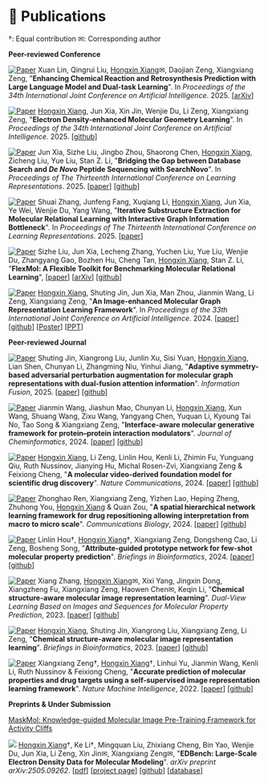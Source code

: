 
# 📝 Publications 
†: Equal contribution ✉: Corresponding author



**Peer-reviewed Conference**

[![Paper](https://img.shields.io/badge/IJCAI-2025-blue)](TODO) Xuan Lin, Qingrui Liu, <u>Hongxin Xiang</u>✉, Daojian Zeng, Xiangxiang Zeng, "**Enhancing Chemical Reaction and Retrosynthesis Prediction with Large Language Model and Dual-task Learning**". In *Proceedings of the 34th International Joint Conference on Artificial Intelligence*. 2025. [[arXiv](https://arxiv.org/abs/2505.02639)]

[![Paper](https://img.shields.io/badge/IJCAI-2025-blue)](TODO) <u>Hongxin Xiang</u>, Jun Xia, Xin Jin, Wenjie Du, Li Zeng, Xiangxiang Zeng, "**Electron Density-enhanced Molecular Geometry Learning**". In *Proceedings of the 34th International Joint Conference on Artificial Intelligence*. 2025. [[github](https://github.com/HongxinXiang/EDG)]

[![Paper](https://img.shields.io/badge/ICLR-2025-blue)](https://openreview.net/forum?id=SjMtxqdQ73) Jun Xia, Sizhe Liu, Jingbo Zhou, Shaorong Chen, <u>Hongxin Xiang</u>, Zicheng Liu, Yue Liu, Stan Z. Li, "**Bridging the Gap between Database Search and *De Novo* Peptide Sequencing with SearchNovo**". In *Proceedings of The Thirteenth International Conference on Learning Representations*. 2025. [[paper](https://openreview.net/forum?id=SjMtxqdQ73)] [[github](https://github.com/junxia97/SearchNovo)]

[![Paper](https://img.shields.io/badge/ICLR-2025-blue)](TODO) Shuai Zhang, Junfeng Fang, Xuqiang Li, <u>Hongxin Xiang</u>, Jun Xia, Ye Wei, Wenjie Du, Yang Wang, "**Iterative Substructure Extraction for Molecular Relational Learning with Interactive Graph Information Bottleneck**". In *Proceedings of The Thirteenth International Conference on Learning Representations*. 2025. [[paper](https://openreview.net/forum?id=3kiZ5S5WkY)]

[![Paper](https://img.shields.io/badge/NeurIPS-2024-blue)](https://neurips.cc/virtual/2024/poster/97484) Sizhe Liu, Jun Xia, Lecheng Zhang, Yuchen Liu, Yue Liu, Wenjie Du, Zhangyang Gao, Bozhen Hu, Cheng Tan, <u>Hongxin Xiang</u>, Stan Z. Li, "**FlexMol: A Flexible Toolkit for Benchmarking Molecular Relational Learning**", [[paper](https://neurips.cc/virtual/2024/poster/97484)] [[arXiv](https://arxiv.org/abs/2410.15010)] [[github](https://github.com/Steven51516/FlexMol)]

[![Paper](https://img.shields.io/badge/IJCAI-2024-blue)](https://www.ijcai.org/proceedings/2024/675) <u>Hongxin Xiang</u>, Shuting Jin, Jun Xia, Man Zhou, Jianmin Wang, Li Zeng, Xiangxiang Zeng, "**An Image-enhanced Molecular Graph Representation Learning Framework**". In *Proceedings of the 33th International Joint Conference on Artificial Intelligence*. 2024. [[paper](https://www.ijcai.org/proceedings/2024/675)] [[github](https://github.com/HongxinXiang/IEM)] [[Poster](https://github.com/HongxinXiang/IEM/blob/main/assets/poster.pdf)] [[PPT](https://github.com/HongxinXiang/IEM/blob/main/assets/ppt.pdf)]

**Peer-reviewed Journal**

[![Paper](https://img.shields.io/badge/IF-2025-green)](https://www.sciencedirect.com/science/article/pii/S1566253525001356) Shuting Jin, Xiangrong Liu, Junlin Xu, Sisi Yuan, <u>Hongxin Xiang</u>, Lian Shen, Chunyan Li, Zhangming Niu, Yinhui Jiang, "**Adaptive symmetry-based adversarial perturbation augmentation for molecular graph representations with dual-fusion attention information**". *Information Fusion*, 2025. [[paper](https://www.sciencedirect.com/science/article/pii/S1566253525001356)] [[github](https://github.com/stjin-XMU/GapCL)]

[![Paper](https://img.shields.io/badge/JC-2024-green)](https://jcheminf.biomedcentral.com/articles/10.1186/s13321-024-00930-0) Jianmin Wang, Jiashun Mao, Chunyan Li, <u>Hongxin Xiang</u>, Xun Wang, Shuang Wang, Zixu Wang, Yangyang Chen, Yuquan Li, Kyoung Tai No, Tao Song & Xiangxiang Zeng, "**Interface-aware molecular generative framework for protein–protein interaction modulators**". *Journal of Cheminformatics*, 2024. [[paper](https://jcheminf.biomedcentral.com/articles/10.1186/s13321-024-00930-0)] [[github](https://github.com/AspirinCode/GENiPPI)]

[![Paper](https://img.shields.io/badge/NC-2024-green)](https://www.nature.com/articles/s41467-024-53742-z) <u>Hongxin Xiang</u>, Li Zeng, Linlin Hou, Kenli Li, Zhimin Fu, Yunguang Qiu, Ruth Nussinov, Jianying Hu, Michal Rosen-Zvi, Xiangxiang Zeng & Feixiong Cheng, "**A molecular video-derived foundation model for scientific drug discovery**". *Nature Communications*, 2024. [[paper](https://www.nature.com/articles/s41467-024-53742-z)] [[github](https://github.com/HongxinXiang/VideoMol)]

[![Paper](https://img.shields.io/badge/CB-2024-green)](http://nature.com/articles/s42003-024-07107-3) Zhonghao Ren, Xiangxiang Zeng, Yizhen Lao, Heping Zheng, Zhuhong You, <u>Hongxin Xiang</u> & Quan Zou, "**A spatial hierarchical network learning framework for drug repositioning allowing interpretation from macro to micro scale**". *Communications Biology*, 2024. [[paper](http://nature.com/articles/s42003-024-07107-3)] [[github](https://github.com/MrPhil/SpHN-VDA)]

[![Paper](https://img.shields.io/badge/BIB-2024-green)](https://academic.oup.com/bib/article/25/5/bbae394/7731658) Linlin Hou†, <u>Hongxin Xiang</u>†, Xiangxiang Zeng, Dongsheng Cao, Li Zeng, Bosheng Song, "**Attribute-guided prototype network for few-shot molecular property prediction**". *Briefings in Bioinformatics*, 2024. [[paper](https://academic.oup.com/bib/article/25/5/bbae394/7731658)] [[github](https://github.com/hou29/few-shot-MPP)]

[![Paper](https://img.shields.io/badge/JBHI-2023-green)](https://ieeexplore.ieee.org/document/10375706) Xiang Zhang, <u>Hongxin Xiang</u>✉, Xixi Yang, Jingxin Dong, Xiangzheng Fu, Xiangxiang Zeng, Haowen Chen✉, Keqin Li, "**Chemical structure-aware molecular image representation learning**". *Dual-View Learning Based on Images and Sequences for Molecular Property Prediction*, 2023. [[paper](https://ieeexplore.ieee.org/document/10375706)] [[github](https://github.com/Mrzhang1999/ISMol)]

[![Paper](https://img.shields.io/badge/BIB-2023-green)](https://academic.oup.com/bib/article/24/6/bbad404/7424448) <u>Hongxin Xiang</u>, Shuting Jin, Xiangrong Liu, Xiangxiang Zeng, Li Zeng, "**Chemical structure-aware molecular image representation learning**". *Briefings in Bioinformatics*, 2023. [[paper](https://academic.oup.com/bib/article/24/6/bbad404/7424448)] [[github](https://github.com/HongxinXiang/CGIP)]

[![Paper](https://img.shields.io/badge/NMI-2022-green)](https://www.nature.com/articles/s42256-022-00557-6) Xiangxiang Zeng†, <u>Hongxin Xiang</u>†, Linhui Yu, Jianmin Wang, Kenli Li, Ruth Nussinov & Feixiong Cheng, "**Accurate prediction of molecular properties and drug targets using a self-supervised image representation learning framework**". *Nature Machine Intelligence*, 2022. [[paper](https://www.nature.com/articles/s42256-022-00557-6)] [[github](https://github.com/HongxinXiang/ImageMol)]

**Preprints & Under Submission**

[MaskMol: Knowledge-guided Molecular Image Pre-Training Framework for Activity Cliffs](https://scholar.google.com/citations?view_op=view_citation&hl=zh-CN&user=Wocj2IgAAAAJ&sortby=pubdate&citation_for_view=Wocj2IgAAAAJ:eQOLeE2rZwMC)



<a href='https://arxiv.org/abs/2505.09262'><img src='https://img.shields.io/badge/Arxiv-2505.09262-A42C25?style=flat&logo=arXiv&logoColor=A42C25'></a> <u>Hongxin Xiang</u>†, Ke Li†, Mingquan Liu, Zhixiang Cheng, Bin Yao, Wenjie Du, Jun Xia, Li Zeng, Xin Jin✉, Xiangxiang Zeng✉, "**EDBench: Large-Scale Electron Density Data for Molecular Modeling**". *arXiv preprint arXiv:2505.09262*. [[pdf](https://arxiv.org/pdf/2505.09262)] [[project page](https://hongxinxiang.github.io/projects/EDBench/)] [[github](https://github.com/HongxinXiang/EDBench)] [[database](https://dataverse.harvard.edu/dataverse/EDBench)]

